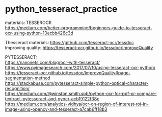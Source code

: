 # python_tesseract_practice

materials:
TESSEROCR   
https://medium.com/better-programming/beginners-guide-to-tesseract-ocr-using-python-10ecbb426c3d

Thesseract materials: https://github.com/tesseract-ocr/tessdoc  
Improving quality: https://tesseract-ocr.github.io/tessdoc/ImproveQuality  

PYTESSERACT:  
https://nanonets.com/blog/ocr-with-tesseract/  
https://www.pyimagesearch.com/2017/07/10/using-tesseract-ocr-python/  
https://tesseract-ocr.github.io/tessdoc/ImproveQuality#page-segmentation-method  
https://stackabuse.com/pytesseract-simple-python-optical-character-recognition/  
https://medium.com/@winston.smith.spb/python-ocr-for-pdf-or-compare-textract-pytesseract-and-pyocr-acb19122f38c  
https://medium.com/analytics-vidhya/ocr-on-region-of-interest-roi-in-image-using-opencv-and-tesseract-a7cab6ff18b3  
